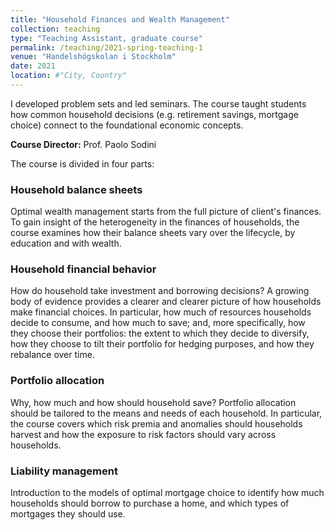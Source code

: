 ```yaml
---
title: "Household Finances and Wealth Management"
collection: teaching
type: "Teaching Assistant, graduate course"
permalink: /teaching/2021-spring-teaching-1
venue: "Handelshögskolan i Stockholm"
date: 2021 
location: #"City, Country"
---
```


I developed problem sets and led seminars. The course taught students how
common household decisions (e.g. retirement savings, mortgage choice) connect to the foundational economic concepts.

**Course Director:** Prof. Paolo Sodini

The course is divided in four parts:

### Household balance sheets

Optimal wealth management starts from the full picture of client's finances. To gain insight of the heterogeneity in the finances of households, the course examines how their balance sheets vary over the lifecycle, by education and with wealth.

### Household financial behavior

How do household take investment and borrowing decisions? A growing body of evidence provides a clearer and clearer picture of how households make financial choices. In particular, how much of resources households decide to consume, and how much to save; and, more specifically, how they choose their portfolios: the extent to which they decide to diversify, how they choose to tilt their portfolio for hedging purposes, and how they rebalance over time.

### Portfolio allocation

Why, how much and how should household save? Portfolio allocation should be tailored to the means and needs of each household. In particular, the course  covers which risk premia and anomalies should households harvest and how the exposure to risk factors should vary across households. 

### Liability management

Introduction to the models of optimal mortgage choice to identify how much households should borrow to purchase a home, and which types of mortgages they should use.